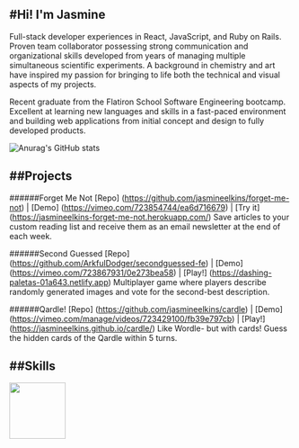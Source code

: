 #Hi! I'm Jasmine
--------

Full-stack developer experiences in React, JavaScript, and Ruby on Rails. Proven team collaborator possessing strong communication and organizational skills developed from years of managing multiple simultaneous scientific experiments. A background in chemistry and art have inspired my passion for bringing to life both the technical and visual aspects of my projects. 

Recent graduate from the Flatiron School Software Engineering bootcamp. Excellent at learning new languages and skills in a fast-paced environment and building web applications from initial concept and design to fully developed products. 

![Anurag's GitHub stats](https://github-readme-stats.vercel.app/api?username=jasmineelkins&show_icons=true&theme=radical)

##Projects
--------

######Forget Me Not [Repo] (https://github.com/jasmineelkins/forget-me-not) | [Demo] (https://vimeo.com/723854744/ea6d716679) | [Try it] (https://jasmineelkins-forget-me-not.herokuapp.com/)
Save articles to your custom reading list and receive them as an email newsletter at the end of each week.

######Second Guessed [Repo] (https://github.com/ArkfulDodger/secondguessed-fe) | [Demo] (https://vimeo.com/723867931/0e273bea58) | [Play!] (https://dashing-paletas-01a643.netlify.app)
Multiplayer game where players describe randomly generated images and vote for the second-best description.

######Qardle! [Repo] (https://github.com/jasmineelkins/cardle) | [Demo] (https://vimeo.com/manage/videos/723429100/fb39e797cb) | [Play!] (https://jasmineelkins.github.io/cardle/)
Like Wordle- but with cards! Guess the hidden cards of the Qardle within 5 turns.

##Skills
--------
<img src="https://your-image-url.type" width="100" height="100">
